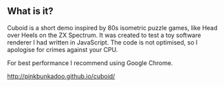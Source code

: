 ## What is it?

Cuboid is a short demo inspired by 80s isometric puzzle games, like Head over Heels on the ZX Spectrum. It was created to test a toy software renderer I had written in JavaScript. The code is not optimised, so I apologise for crimes against your CPU.

For best performance I recommend using Google Chrome.

http://pinkbunkadoo.github.io/cuboid/
